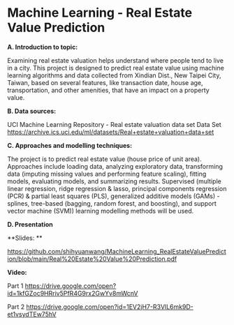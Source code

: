 # Machine Learning - Real Estate Value Prediction

**A. Introduction to topic:** 

Examining real estate valuation helps understand where people tend to live in a city. This project is designed to predict real estate value using machine learning algorithms and data collected from Xindian Dist., New Taipei City, Taiwan, based on several features, like transaction date, house age, transportation, and other amenities, that have an impact on a property value.


**B. Data sources:**

UCI Machine Learning Repository - Real estate valuation data set Data Set
https://archive.ics.uci.edu/ml/datasets/Real+estate+valuation+data+set


**C. Approaches and modelling techniques:** 

The project is to predict real estate value (house price of unit area). Approaches include loading data, analyzing exploratory data, transforming data (imputing missing values and performing feature scaling), fitting models, evaluating models, and summarizing results. Supervised (multiple linear regression, ridge regression & lasso, principal components regression (PCR) & partial least squares (PLS), generalized additive models (GAMs) - splines, tree-based (bagging, random forest, and boosting), and support vector machine (SVM)) learning modelling methods will be used.


**D. Presentation**

**Slides: ** 

https://github.com/shihyuanwang/MachineLearning_RealEstateValuePrediction/blob/main/Real%20Estate%20Value%20Prediction.pdf


**Video:**

Part 1
https://drive.google.com/open?id=1kfGZoc9HRriv5PfR4G9rx2GwYv8mWcnV

Part 2
https://drive.google.com/open?id=1EV2jH7-R3VlL6mk9D-et1vsydTEw75hV
